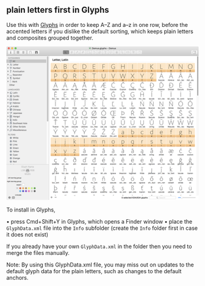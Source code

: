 ## plain letters first in Glyphs

Use this with [Glyphs](https://glyphsapp.com/) in order to keep A–Z and a–z in one row, before the accented letters if you dislike the default sorting, which keeps plain letters and composites grouped together.

![plain letters first](plain_letters_first.png?raw=true)


To install in Glyphs,

• press Cmd+Shift+Y in Glyphs, which opens a Finder window
• place the `GlyphData.xml` file into the `Info` subfolder (create the `Info` folder first in case it does not exist)

If you already have your own `GlyphData.xml` in the folder then you need to merge the files manually.

Note: By using this GlyphData.xml file, you may miss out on updates to the default glyph data for the plain letters, such as changes to the default anchors.
